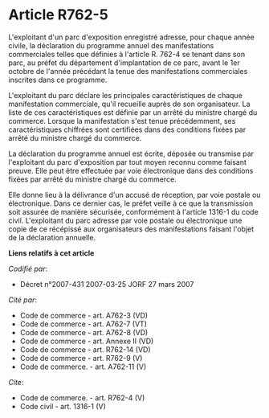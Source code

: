 # Article R762-5

L'exploitant d'un parc d'exposition enregistré adresse, pour chaque année civile, la déclaration du programme annuel des
manifestations commerciales telles que définies à l'article R. 762-4 se tenant dans son parc, au préfet du département
d'implantation de ce parc, avant le 1er octobre de l'année précédant la tenue des manifestations commerciales inscrites dans
ce programme.

L'exploitant du parc déclare les principales caractéristiques de chaque manifestation commerciale, qu'il recueille auprès de
son organisateur. La liste de ces caractéristiques est définie par un arrêté du ministre chargé du commerce. Lorsque la
manifestation s'est tenue précédemment, ses caractéristiques chiffrées sont certifiées dans des conditions fixées par arrêté
du ministre chargé du commerce.

La déclaration du programme annuel est écrite, déposée ou transmise par l'exploitant du parc d'exposition par tout moyen
reconnu comme faisant preuve. Elle peut être effectuée par voie électronique dans des conditions fixées par arrêté du
ministre chargé du commerce.

Elle donne lieu à la délivrance d'un accusé de réception, par voie postale ou électronique. Dans ce dernier cas, le préfet
veille à ce que la transmission soit assurée de manière sécurisée, conformément à l'article 1316-1 du code civil.
L'exploitant du parc adresse par voie postale ou électronique une copie de ce récépissé aux organisateurs des manifestations
faisant l'objet de la déclaration annuelle.

**Liens relatifs à cet article**

_Codifié par_:

  - Décret n°2007-431 2007-03-25 JORF 27 mars 2007

_Cité par_:

  - Code de commerce - art. A762-3 (VD)
  - Code de commerce - art. A762-7 (VT)
  - Code de commerce - art. A762-8 (VD)
  - Code de commerce - art. Annexe II (VD)
  - Code de commerce - art. R762-14 (VD)
  - Code de commerce - art. R762-9 (V)
  - Code de commerce. - art. A762-11 (V)

_Cite_:

  - Code de commerce. - art. R762-4 (V)
  - Code civil - art. 1316-1 (V)
